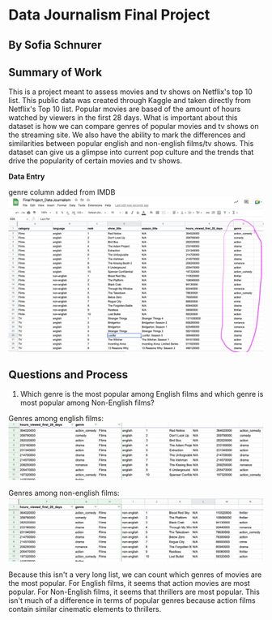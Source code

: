 # Data Journalism Final Project
## By Sofia Schnurer

## **Summary of Work**

This is a project meant to assess movies and tv shows on Netflix's top 10 list. This public data was created through Kaggle and taken directly from Netflix's Top 10 list. Popular movies are based of the amount of hours watched by viewers in the first 28 days. What is important about this dataset is how we can compare genres of popular movies and tv shows on the streaming site. We also have the ability to mark the differences and similarities between popular english and non-english films/tv shows. This dataset can give us a glimpse into current pop culture and the trends that drive the popularity of certain movies and tv shows. 

**Data Entry**

genre column added from IMDB
![data google sheets](https://github.com/sofia-sch24/Data-Journalism-Final-Project/blob/5c1a19506c30ef1c8a3dfc149be32733d1536d7b/data%20netflix.png)

## Questions and Process
1. Which genre is the most popular among English films and which genre is most popular among Non-English films?

Genres among english films:
![english films genre](https://github.com/sofia-sch24/Data-Journalism-Final-Project/blob/5539ad8aa98a4f0722b3999819bf21a16abc4c22/fav%20genre%20among%20english%20movies.png)

Genres among non-english films: 
![non english films genre](https://github.com/sofia-sch24/Data-Journalism-Final-Project/blob/edd2ab95dc22d2c34f48da5509d1a9f6053ee609/fav%20genre%20among%20non-english%20movies.png)

Because this isn't a very long list, we can count which genres of movies are the most popular. For English films, it seems that action movies are most popular. For Non-English films, it seems that thrillers are most popular. This isn't much of a difference in terms of popular genres because action films contain similar cinematic elements to thrillers. 
